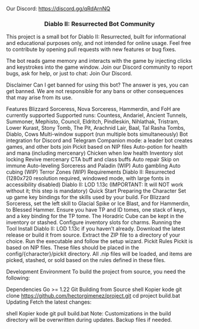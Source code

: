 Our Discord: https://discord.gg/qRdArnNQ

<h3 align="center">Diablo II: Resurrected Bot Community</h3>
This project is a small bot for Diablo II: Resurrected, built for informational and educational purposes only, and not intended for online usage. Feel free to contribute by opening pull requests with new features or bug fixes.

The bot reads game memory and interacts with the game by injecting clicks and keystrokes into the game window. Join our Discord community to report bugs, ask for help, or just to chat: Join Our Discord.

Disclaimer
Can I get banned for using this bot? The answer is yes, you can get banned. We are not responsible for any bans or other consequences that may arise from its use.

Features
Blizzard Sorceress, Nova Sorceress, Hammerdin, and FoH are currently supported
Supported runs: Countess, Andariel, Ancient Tunnels, Summoner, Mephisto, Council, Eldritch, Pindleskin, Nihlathak, Tristram, Lower Kurast, Stony Tomb, The Pit, Arachnid Lair, Baal, Tal Rasha Tombs, Diablo, Cows
Multi-window support (run multiple bots simultaneously)
Bot integration for Discord and Telegram
Companion mode: a leader bot creates games, and other bots join
Pickit based on NIP files
Auto-potion for health and mana (including mercenary)
Chicken when low health
Inventory slot locking
Revive mercenary
CTA buff and class buffs
Auto repair
Skip on immune
Auto-leveling Sorceress and Paladin (WIP)
Auto gambling
Auto cubing (WIP)
Terror Zones (WIP)
Requirements
Diablo II: Resurrected (1280x720 resolution required, windowed mode, with large fonts in accessibility disabled)
Diablo II: LOD 1.13c (IMPORTANT: It will NOT work without it; this step is mandatory)
Quick Start
Preparing the Character
Set up game key bindings for the skills used by your build.
For Blizzard Sorceress, set the left skill to Glacial Spike or Ice Blast, and for Hammerdin, to Blessed Hammer.
Ensure you have TP and ID tomes, one stack of keys, and a key binding for the TP tome.
The Horadric Cube can be kept in the inventory or stashed.
Configure inventory slots for charms.
Running the Tool
Install Diablo II: LOD 1.13c if you haven’t already.
Download the latest release or build it from source.
Extract the ZIP file to a directory of your choice.
Run the executable and follow the setup wizard.
Pickit Rules
Pickit is based on NIP files. These files should be placed in the config/{character}/pickit directory. All .nip files will be loaded, and items are picked, stashed, or sold based on the rules defined in these files.

Development Environment
To build the project from source, you need the following:

Dependencies
Go >= 1.22
Git
Building from Source
shell
Kopier kode
git clone https://github.com/hectorgimenez/project.git
cd project
build.bat
Updating
Fetch the latest changes:

shell
Kopier kode
git pull
build.bat
Note: Customizations in the build directory will be overwritten during updates. Backup files if needed.






